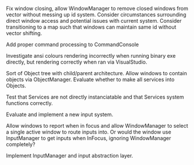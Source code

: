 Fix window closing, allow WindowManager to remove closed windows from vector without messing up id system.
Consider circumstances surrounding direct window access and potential issues with current system.
Consider transitioning to a map such that windows can maintain same id without vector shifting.

Add proper command processing to CommandConsole

Investigate ansi colours rendering incorrectly when running binary exe directly, but rendering correctly when ran via VisualStudio.

Sort of Object tree with child/parent architecture. Allow windows to contain objects via ObjectManager.
Evaluate whether to make all services into Objects.

Test that Services are not directly instanciatable and that Services system functions correctly.

Evaluate and implement a new input system.

Allow windows to report when in focus and allow WindowManager to select a single active window to route inputs into.
Or would the window use InputManager to get inputs when InFocus, ignoring WindowManager completely?

Implement InputManager and input abstraction layer.